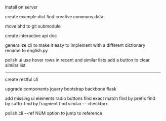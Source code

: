 install on server

create example dict
    find creative commons data

move ahd to git submodule

create interactive api doc

generalize cli to make it easy to implement with a different dictionary
    rename to english.py

polish ui
    use hover rows in recent and similar lists
    add a button to clear similar list

-----------------------------

create restful cli

upgrade components
    jquery
    bootstrap
    backbone
    flask

add missing ui elements
    radio buttons
        find exact match
        find by prefix
        find by suffix
        find by fragment
    find similar -- checkbox

polish cli
    --ref NUM option to jump to reference
